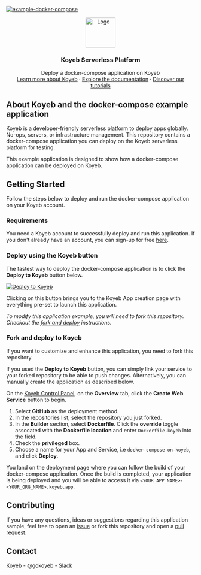 [![example-docker-compose](https://github.com/koyeb/example-docker-compose/actions/workflows/deploy.yaml/badge.svbuttong)](https://github.com/koyeb/example-docker-compose/actions)

<div align="center">
  <a href="https://koyeb.com">
    <img src="https://www.koyeb.com/static/images/icons/koyeb.svg" alt="Logo" width="80" height="80">
  </a>
  <h3 align="center">Koyeb Serverless Platform</h3>
  <p align="center">
    Deploy a docker-compose application on Koyeb
    <br />
    <a href="https://koyeb.com">Learn more about Koyeb</a>
    ·
    <a href="https://koyeb.com/docs">Explore the documentation</a>
    ·
    <a href="https://koyeb.com/tutorials">Discover our tutorials</a>
  </p>
</div>


## About Koyeb and the docker-compose example application

Koyeb is a developer-friendly serverless platform to deploy apps globally. No-ops, servers, or infrastructure management.
This repository contains a docker-compose application you can deploy on the Koyeb serverless platform for testing.

This example application is designed to show how a docker-compose application can be deployed on Koyeb.

## Getting Started

Follow the steps below to deploy and run the docker-compose application on your Koyeb account.

### Requirements

You need a Koyeb account to successfully deploy and run this application. If you don't already have an account, you can sign-up for free [here](https://app.koyeb.com/auth/signup).

### Deploy using the Koyeb button

The fastest way to deploy the docker-compose application is to click the **Deploy to Koyeb** button below.

[![Deploy to Koyeb](https://www.koyeb.com/static/images/deploy/button.svg)](https://app.koyeb.com/deploy?name=docker-compose-on-koyeb&privileged=true&type=git&repository=koyeb/example-docker-compose&branch=main&builder=dockerfile&dockerfile=Dockerfile.koyeb)

Clicking on this button brings you to the Koyeb App creation page with everything pre-set to launch this application.

_To modify this application example, you will need to fork this repository. Checkout the [fork and deploy](#fork-and-deploy-to-koyeb) instructions._

### Fork and deploy to Koyeb

If you want to customize and enhance this application, you need to fork this repository.

If you used the **Deploy to Koyeb** button, you can simply link your service to your forked repository to be able to push changes.
Alternatively, you can manually create the application as described below.

On the [Koyeb Control Panel](//app.koyeb.com/apps), on the **Overview** tab, click the **Create Web Service** button to begin.

1. Select **GitHub** as the deployment method.
2. In the repositories list, select the repository you just forked.
3. In the **Builder** section, select **Dockerfile**.  Click the **override** toggle assocated with the **Dockerfile location** and enter `Dockerfile.koyeb` into the field.
4. Check the **privileged** box.
5. Choose a name for your App and Service, i.e `docker-compose-on-koyeb`, and click **Deploy**.

You land on the deployment page where you can follow the build of your docker-compose application. Once the build is completed, your application is being deployed and you will be able to access it via `<YOUR_APP_NAME>-<YOUR_ORG_NAME>.koyeb.app`.

## Contributing

If you have any questions, ideas or suggestions regarding this application sample, feel free to open an [issue](//github.com//koyeb/example-docker-compose/issues) or fork this repository and open a [pull request](//github.com/koyeb/example-docker-compose/pulls).

## Contact

[Koyeb](https://www.koyeb.com) - [@gokoyeb](https://twitter.com/gokoyeb) - [Slack](http://slack.koyeb.com/)

